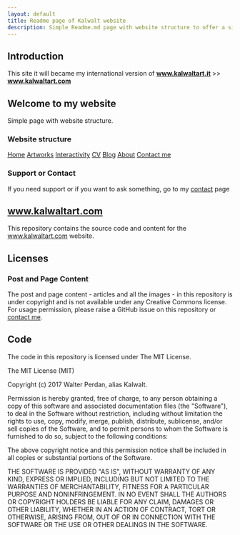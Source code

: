 ```yaml
---
layout: default
title: Readme page of Kalwalt website
description: Simple Readme.md page with website structure to offer a simple description of the portal.
---
```

## Introduction
This site it will became my international version of **www.kalwaltart.it** >> **www.kalwaltart.com**

## Welcome to my website
Simple page with website structure.

### Website structure

[Home](https://www.kalwaltart.com/)
[Artworks](https://www.kalwaltart.com/artworks/)
[Interactivity](https://www.kalwaltart.com/interactivity/)
[CV](https://www.kalwaltart.com/cv/)
[Blog](https://www.kalwaltart.com/blog/)
[About](https://www.kalwaltart.com/about/)
[Contact me](https://www.kalwaltart.com/contacts/)


### Support or Contact

If you need support or if you want to ask something, go to my [contact](https://www.kalwaltart.com/contacts/) page

## www.kalwaltart.com

This repository contains the source code and content for the www.kalwaltart.com website.

## Licenses

### Post and Page Content

The post and page content - articles and all the images - in this repository is under copyright and is not available under any Creative Commons license. For usage permission, please raise a GitHub issue on this repository or [contact me](https://www.kalwaltart.com/contacts/).

## Code
The code in this repository is licensed under The MIT License.

The MIT License (MIT)

Copyright (c) 2017 Walter Perdan, alias Kalwalt.

Permission is hereby granted, free of charge, to any person obtaining a copy of this software and associated documentation files (the "Software"), to deal in the Software without restriction, including without limitation the rights to use, copy, modify, merge, publish, distribute, sublicense, and/or sell copies of the Software, and to permit persons to whom the Software is furnished to do so, subject to the following conditions:

The above copyright notice and this permission notice shall be included in all copies or substantial portions of the Software.

THE SOFTWARE IS PROVIDED "AS IS", WITHOUT WARRANTY OF ANY KIND, EXPRESS OR IMPLIED, INCLUDING BUT NOT LIMITED TO THE WARRANTIES OF MERCHANTABILITY, FITNESS FOR A PARTICULAR PURPOSE AND NONINFRINGEMENT. IN NO EVENT SHALL THE AUTHORS OR COPYRIGHT HOLDERS BE LIABLE FOR ANY CLAIM, DAMAGES OR OTHER LIABILITY, WHETHER IN AN ACTION OF CONTRACT, TORT OR OTHERWISE, ARISING FROM, OUT OF OR IN CONNECTION WITH THE SOFTWARE OR THE USE OR OTHER DEALINGS IN THE SOFTWARE.
